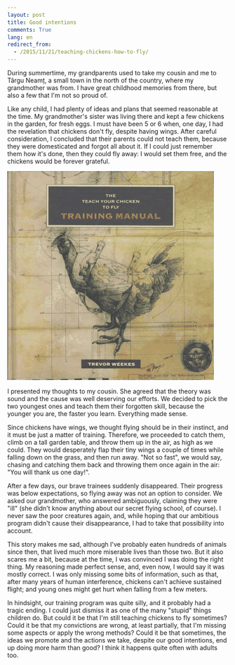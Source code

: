 ```yaml
---
layout: post
title: Good intentions
comments: True
lang: en
redirect_from:
  - /2015/11/21/teaching-chickens-how-to-fly/
---
```


During summertime, my grandparents used to take my cousin and me to Târgu Neamț, a small town in the north of the country, where my grandmother was from. I have great childhood memories from there, but also a few that I'm not so proud of.

<!--more-->

Like any child, I had plenty of ideas and plans that seemed reasonable at the time. My grandmother's sister was living there and kept a few chickens in the garden, for fresh eggs. I must have been 5 or 6 when, one day, I had the revelation that chickens don't fly, despite having wings. After careful consideration, I concluded that their parents could not teach them, because they were domesticated and forgot all about it. If I could just remember them how it's done, then they could fly away: I would set them free, and the chickens would be forever grateful.

![Teach your chicken to fly training manual](/assets/teach-your-chicken-to-fly-manual.jpg "Teach your chicken to fly training manual")

I presented my thoughts to my cousin. She agreed that the theory was sound and the cause was well deserving our efforts. We decided to pick the two youngest ones and teach them their forgotten skill, because the younger you are, the faster you learn. Everything made sense.

Since chickens have wings, we thought flying should be in their instinct, and it must be just a matter of training. Therefore, we proceeded to catch them, climb on a tall garden table, and throw them up in the air, as high as we could. They would desperately flap their tiny wings a couple of times while falling down on the grass, and then run away. "Not so fast", we would say, chasing and catching them back and throwing them once again in the air: "You will thank us one day!".

After a few days, our brave trainees suddenly disappeared. Their progress was below expectations, so flying away was not an option to consider. We asked our grandmother, who answered ambiguously, claiming they were "ill" (she didn't know anything about our secret flying school, of course). I never saw the poor creatures again, and, while hoping that our ambitious program didn't cause their disappearance, I had to take that possibility into account.

This story makes me sad, although I've probably eaten hundreds of animals since then, that lived much more miserable lives than those two. But it also scares me a bit, because at the time, I was convinced I was doing the right thing. My reasoning made perfect sense, and, even now, I would say it was mostly correct. I was only missing some bits of information, such as that, after many years of human interference, chickens can't achieve sustained flight; and young ones might get hurt when falling from a few meters.

In hindsight, our training program was quite silly, and it probably had a tragic ending. I could just dismiss it as one of the many "stupid" things children do. But could it be that I'm still teaching chickens to fly sometimes? Could it be that my convictions are wrong, at least partially, that I'm missing some aspects or apply the wrong methods? Could it be that sometimes, the ideas we promote and the actions we take, despite our good intentions, end up doing more harm than good? I think it happens quite often with adults too.
